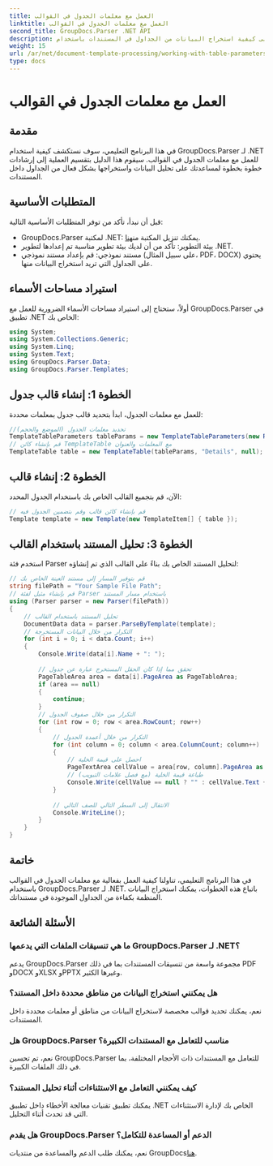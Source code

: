 ```yaml
---
title: العمل مع معلمات الجدول في القوالب
linktitle: العمل مع معلمات الجدول في القوالب
second_title: GroupDocs.Parser .NET API
description: تعرف على كيفية استخراج البيانات من الجداول في المستندات باستخدام GroupDocs.Parser لـ .NET. دليل خطوة بخطوة لاستخدام معلمات الجدول.
weight: 15
url: /ar/net/document-template-processing/working-with-table-parameters-in-templates/
type: docs
---
```

# العمل مع معلمات الجدول في القوالب

## مقدمة
في هذا البرنامج التعليمي، سوف نستكشف كيفية استخدام GroupDocs.Parser لـ .NET للعمل مع معلمات الجدول في القوالب. سيقوم هذا الدليل بتقسيم العملية إلى إرشادات خطوة بخطوة لمساعدتك على تحليل البيانات واستخراجها بشكل فعال من الجداول داخل المستندات.
## المتطلبات الأساسية
قبل أن نبدأ، تأكد من توفر المتطلبات الأساسية التالية:
-  GroupDocs.Parser لمكتبة .NET: يمكنك تنزيل المكتبة من[هنا](https://releases.groupdocs.com/parser/net/).
- بيئة التطوير: تأكد من أن لديك بيئة تطوير مناسبة تم إعدادها لتطوير .NET.
- مستند نموذجي: قم بإعداد مستند نموذجي (على سبيل المثال، PDF، DOCX) يحتوي على الجداول التي تريد استخراج البيانات منها.

## استيراد مساحات الأسماء
أولاً، ستحتاج إلى استيراد مساحات الأسماء الضرورية للعمل مع GroupDocs.Parser في تطبيق .NET الخاص بك:
```csharp
using System;
using System.Collections.Generic;
using System.Linq;
using System.Text;
using GroupDocs.Parser.Data;
using GroupDocs.Parser.Templates;
```
## الخطوة 1: إنشاء قالب جدول
للعمل مع معلمات الجدول، ابدأ بتحديد قالب جدول بمعلمات محددة:
```csharp
//تحديد معلمات الجدول (الموضع والحجم)
TemplateTableParameters tableParams = new TemplateTableParameters(new Rectangle(new Point(35, 320), new Size(530, 55)), null);
// قم بإنشاء كائن TemplateTable مع المعلمات والعنوان
TemplateTable table = new TemplateTable(tableParams, "Details", null);
```
## الخطوة 2: إنشاء قالب
الآن، قم بتجميع القالب الخاص بك باستخدام الجدول المحدد:
```csharp
// قم بإنشاء كائن قالب وقم بتضمين الجدول فيه
Template template = new Template(new TemplateItem[] { table });
```
## الخطوة 3: تحليل المستند باستخدام القالب
استخدم فئة Parser لتحليل المستند الخاص بك بناءً على القالب الذي تم إنشاؤه:
```csharp
// قم بتوفير المسار إلى مستند العينة الخاص بك
string filePath = "Your Sample File Path";
// قم بإنشاء مثيل لفئة Parser باستخدام مسار المستند
using (Parser parser = new Parser(filePath))
{
    // تحليل المستند باستخدام القالب
    DocumentData data = parser.ParseByTemplate(template);
    // التكرار من خلال البيانات المستخرجة
    for (int i = 0; i < data.Count; i++)
    {
        Console.Write(data[i].Name + ": ");
        
        // تحقق مما إذا كان الحقل المستخرج عبارة عن جدول
        PageTableArea area = data[i].PageArea as PageTableArea;
        if (area == null)
        {
            continue;
        }
        // التكرار من خلال صفوف الجدول
        for (int row = 0; row < area.RowCount; row++)
        {
            // التكرار من خلال أعمدة الجدول
            for (int column = 0; column < area.ColumnCount; column++)
            {
                // احصل على قيمة الخلية
                PageTextArea cellValue = area[row, column].PageArea as PageTextArea;
                // طباعة قيمة الخلية (مع فصل علامات التبويب)
                Console.Write(cellValue == null ? "" : cellValue.Text + "\t");
            }
            
            // الانتقال إلى السطر التالي للصف التالي
            Console.WriteLine();
        }
    }
}
```

## خاتمة
في هذا البرنامج التعليمي، تناولنا كيفية العمل بفعالية مع معلمات الجدول في القوالب باستخدام GroupDocs.Parser لـ .NET. باتباع هذه الخطوات، يمكنك استخراج البيانات المنظمة بكفاءة من الجداول الموجودة في مستنداتك.

## الأسئلة الشائعة
### ما هي تنسيقات الملفات التي يدعمها GroupDocs.Parser لـ .NET؟
يدعم GroupDocs.Parser مجموعة واسعة من تنسيقات المستندات بما في ذلك PDF وDOCX وXLSX وPPTX وغيرها الكثير.
### هل يمكنني استخراج البيانات من مناطق محددة داخل المستند؟
نعم، يمكنك تحديد قوالب مخصصة لاستخراج البيانات من مناطق أو معلمات محددة داخل المستندات.
### هل GroupDocs.Parser مناسب للتعامل مع المستندات الكبيرة؟
نعم، تم تحسين GroupDocs.Parser للتعامل مع المستندات ذات الأحجام المختلفة، بما في ذلك الملفات الكبيرة.
### كيف يمكنني التعامل مع الاستثناءات أثناء تحليل المستند؟
يمكنك تطبيق تقنيات معالجة الأخطاء داخل تطبيق .NET الخاص بك لإدارة الاستثناءات التي قد تحدث أثناء التحليل.
### هل يقدم GroupDocs.Parser الدعم أو المساعدة للتكامل؟
 نعم، يمكنك طلب الدعم والمساعدة من منتديات GroupDocs[هنا](https://forum.groupdocs.com/c/parser/17).